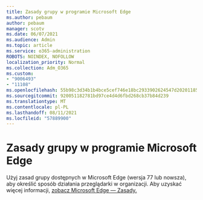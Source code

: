```yaml
---
title: Zasady grupy w programie Microsoft Edge
ms.author: pebaum
author: pebaum
manager: scotv
ms.date: 06/07/2021
ms.audience: Admin
ms.topic: article
ms.service: o365-administration
ROBOTS: NOINDEX, NOFOLLOW
localization_priority: Normal
ms.collection: Adm_O365
ms.custom:
- "9006493"
- "11108"
ms.openlocfilehash: 55b98c3d34b1b4bce5cef746e18bc2933902624547d2020118579593ca5c6f77
ms.sourcegitcommit: 920051182781bd97ce4d4d6fbd268cb37b84d239
ms.translationtype: MT
ms.contentlocale: pl-PL
ms.lasthandoff: 08/11/2021
ms.locfileid: "57889900"
---
```

# <a name="group-policies-in-microsoft-edge"></a>Zasady grupy w programie Microsoft Edge

Użyj zasad grupy dostępnych w Microsoft Edge (wersja 77 lub nowsza), aby określić sposób działania przeglądarki w organizacji. Aby uzyskać więcej informacji, [zobacz Microsoft Edge — Zasady.](https://docs.microsoft.com/deployedge/microsoft-edge-policies#available-policies)